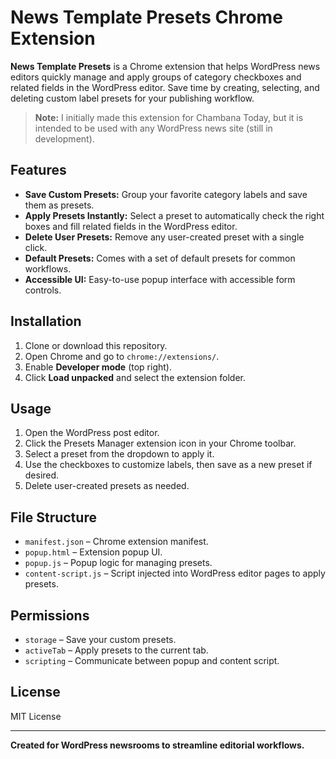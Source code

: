 # News Template Presets Chrome Extension

**News Template Presets** is a Chrome extension that helps WordPress news editors quickly manage and apply groups of category checkboxes and related fields in the WordPress editor. Save time by creating, selecting, and deleting custom label presets for your publishing workflow.

> **Note:** I initially made this extension for Chambana Today, but it is intended to be used with any WordPress news site (still in development).

## Features

- **Save Custom Presets:** Group your favorite category labels and save them as presets.
- **Apply Presets Instantly:** Select a preset to automatically check the right boxes and fill related fields in the WordPress editor.
- **Delete User Presets:** Remove any user-created preset with a single click.
- **Default Presets:** Comes with a set of default presets for common workflows.
- **Accessible UI:** Easy-to-use popup interface with accessible form controls.

## Installation

1. Clone or download this repository.
2. Open Chrome and go to `chrome://extensions/`.
3. Enable **Developer mode** (top right).
4. Click **Load unpacked** and select the extension folder.

## Usage

1. Open the WordPress post editor.
2. Click the Presets Manager extension icon in your Chrome toolbar.
3. Select a preset from the dropdown to apply it.
4. Use the checkboxes to customize labels, then save as a new preset if desired.
5. Delete user-created presets as needed.

## File Structure

- `manifest.json` – Chrome extension manifest.
- `popup.html` – Extension popup UI.
- `popup.js` – Popup logic for managing presets.
- `content-script.js` – Script injected into WordPress editor pages to apply presets.

## Permissions

- `storage` – Save your custom presets.
- `activeTab` – Apply presets to the current tab.
- `scripting` – Communicate between popup and content script.

## License

MIT License

---

**Created for WordPress newsrooms to streamline editorial workflows.**
